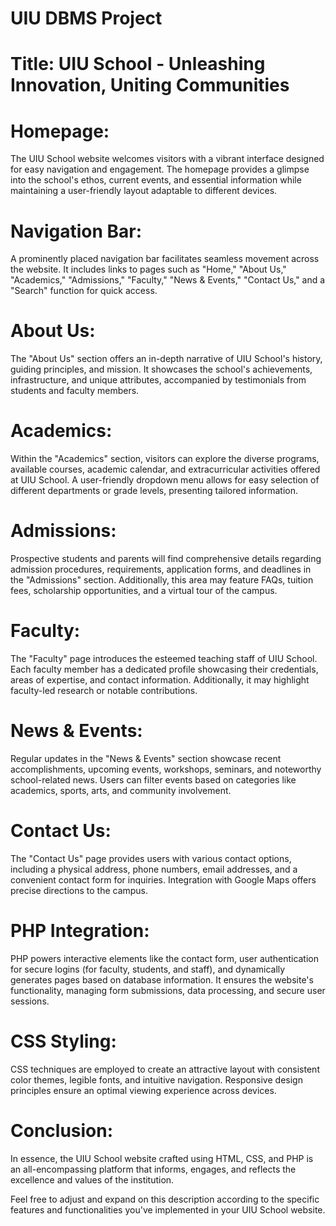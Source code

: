 # UIU DBMS Project


# Title: UIU School - Unleashing Innovation, Uniting Communities

# Homepage:
The UIU School website welcomes visitors with a vibrant interface designed for easy navigation and engagement. The homepage provides a glimpse into the school's ethos, current events, and essential information while maintaining a user-friendly layout adaptable to different devices.

# Navigation Bar:
A prominently placed navigation bar facilitates seamless movement across the website. It includes links to pages such as "Home," "About Us," "Academics," "Admissions," "Faculty," "News & Events," "Contact Us," and a "Search" function for quick access.

# About Us:
The "About Us" section offers an in-depth narrative of UIU School's history, guiding principles, and mission. It showcases the school's achievements, infrastructure, and unique attributes, accompanied by testimonials from students and faculty members.

# Academics:
Within the "Academics" section, visitors can explore the diverse programs, available courses, academic calendar, and extracurricular activities offered at UIU School. A user-friendly dropdown menu allows for easy selection of different departments or grade levels, presenting tailored information.

# Admissions:
Prospective students and parents will find comprehensive details regarding admission procedures, requirements, application forms, and deadlines in the "Admissions" section. Additionally, this area may feature FAQs, tuition fees, scholarship opportunities, and a virtual tour of the campus.

# Faculty:
The "Faculty" page introduces the esteemed teaching staff of UIU School. Each faculty member has a dedicated profile showcasing their credentials, areas of expertise, and contact information. Additionally, it may highlight faculty-led research or notable contributions.

# News & Events:
Regular updates in the "News & Events" section showcase recent accomplishments, upcoming events, workshops, seminars, and noteworthy school-related news. Users can filter events based on categories like academics, sports, arts, and community involvement.

# Contact Us:
The "Contact Us" page provides users with various contact options, including a physical address, phone numbers, email addresses, and a convenient contact form for inquiries. Integration with Google Maps offers precise directions to the campus.

# PHP Integration:
PHP powers interactive elements like the contact form, user authentication for secure logins (for faculty, students, and staff), and dynamically generates pages based on database information. It ensures the website's functionality, managing form submissions, data processing, and secure user sessions.

# CSS Styling:
CSS techniques are employed to create an attractive layout with consistent color themes, legible fonts, and intuitive navigation. Responsive design principles ensure an optimal viewing experience across devices.

# Conclusion:
In essence, the UIU School website crafted using HTML, CSS, and PHP is an all-encompassing platform that informs, engages, and reflects the excellence and values of the institution.

Feel free to adjust and expand on this description according to the specific features and functionalities you've implemented in your UIU School website.

